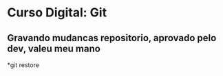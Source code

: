# Curso Digital: Git

## Gravando mudancas repositorio, aprovado pelo dev, valeu meu mano

*git restore